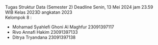Tugas Struktur Data (Semester 2)
Deadline Senin, 13 Mei 2024 jam 23.59 WIB
Kelas 2023D angkatan 2023
<br>Kelompok 8 :
- Mohamad Syahlefi Ghoni Al Maghfur    23091397117
- Rivo Annafi Hakim                    23091397133
- Ditrya Tryandana                     23091397138
